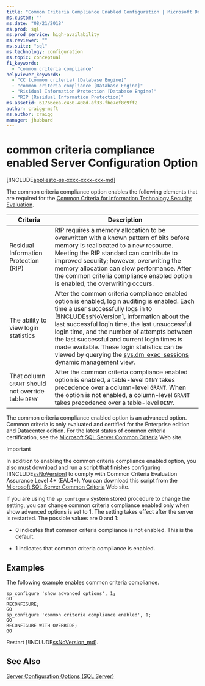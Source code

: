 ```yaml
---
title: "Common Criteria Compliance Enabled Configuration | Microsoft Docs"
ms.custom: ""
ms.date: "08/21/2018"
ms.prod: sql
ms.prod_service: high-availability
ms.reviewer: ""
ms.suite: "sql"
ms.technology: configuration
ms.topic: conceptual
f1_keywords: 
  - "common criteria compliance"
helpviewer_keywords: 
  - "CC (common criteria) [Database Engine]"
  - "common criteria compliance [Database Engine]"
  - "Risidual Information Protection [Database Engine]"
  - "RIP (Residual Information Protection)"
ms.assetid: 61766eea-c450-408d-af33-fbe7ef8c9ff2
author: craigg-msft
ms.author: craigg
manager: jhubbard
---
```

# common criteria compliance enabled Server Configuration Option
[!INCLUDE[appliesto-ss-xxxx-xxxx-xxx-md](../../includes/appliesto-ss-xxxx-xxxx-xxx-md.md)]

The common criteria compliance option enables the following elements that are required for the [Common Criteria for Information Technology Security Evaluation](https://www.commoncriteriaportal.org/).  
  
|Criteria|Description|  
|--------------|-----------------|  
|Residual Information Protection (RIP)|RIP requires a memory allocation to be overwritten with a known pattern of bits before memory is reallocated to a new resource. Meeting the RIP standard can contribute to improved security; however, overwriting the memory allocation can slow performance. After the common criteria compliance enabled option is enabled, the overwriting occurs.|  
|The ability to view login statistics|After the common criteria compliance enabled option is enabled, login auditing is enabled. Each time a user successfully logs in to [!INCLUDE[ssNoVersion](../../includes/ssnoversion-md.md)], information about the last successful login time, the last unsuccessful login time, and the number of attempts between the last successful and current login times is made available. These login statistics can be viewed by querying the [sys.dm_exec_sessions](../../relational-databases/system-dynamic-management-views/sys-dm-exec-sessions-transact-sql.md) dynamic management view.|  
|That column `GRANT` should not override table `DENY`|After the common criteria compliance enabled option is enabled, a table-level `DENY` takes precedence over a column-level `GRANT`. When the option is not enabled, a column-level `GRANT` takes precedence over a table-level `DENY`.|  
  
 The common criteria compliance enabled option is an advanced option. Common criteria is only evaluated and certified for the Enterprise edition and Datacenter edition. For the latest status of common criteria certification, see the [Microsoft SQL Server Common Criteria](http://go.microsoft.com/fwlink/?LinkId=616319) Web site.  
  
> [!IMPORTANT]  
>  In addition to enabling the common criteria compliance enabled option, you also must download and run a script that finishes configuring [!INCLUDE[ssNoVersion](../../includes/ssnoversion-md.md)] to comply with Common Criteria Evaluation Assurance Level 4+ (EAL4+). You can download this script from the [Microsoft SQL Server Common Criteria](http://go.microsoft.com/fwlink/?LinkId=616319) Web site.  
  
 If you are using the `sp_configure` system stored procedure to change the setting, you can change common criteria compliance enabled only when show advanced options is set to 1. The setting takes effect after the server is restarted. The possible values are 0 and 1:  
  
-   0 indicates that common criteria compliance is not enabled. This is the default.  
  
-   1 indicates that common criteria compliance is enabled.  
  
## Examples  
 The following example enables common criteria compliance.  
  
```  
sp_configure 'show advanced options', 1;  
GO  
RECONFIGURE;  
GO  
sp_configure 'common criteria compliance enabled', 1;  
GO  
RECONFIGURE WITH OVERRIDE; 
GO  
```  

Restart [!INCLUDE[ssNoVersion_md](../../includes/ssnoversion-md.md)].
  
## See Also  
 [Server Configuration Options &#40;SQL Server&#41;](../../database-engine/configure-windows/server-configuration-options-sql-server.md)